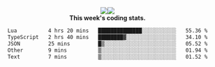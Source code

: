 <div align="center" style="display: flex; justify-content: center; align-items: center; height: auto;">
  <div style="display: flex; align-items: center;">
    <img src="https://github-readme-streak-stats.herokuapp.com/?user=innerviewer&theme=black-ice&hide_border=true&stroke=0000&background=0D1117&ring=0080FF&fire=0080FF&currStreakLabel=0080FF" style="height: auto;" />
  </div>
  <div>
    <img src="https://github-readme-stats-one-bice.vercel.app/api/top-langs/?username=innerviewer&role=OWNER,ORGANIZATION_MEMBER,COLLABORATOR&show_icons=true&count_private=true&hide_border=true&title_color=0080FF&icon_color=ffffff&text_color=c9d1d9&bg_color=0d1117" style="height: auto;" />
  </div>
</div>


<div align="center"><b>This week's coding stats.</b>
<!--START_SECTION:waka-->

```txt
Lua          4 hrs 20 mins   ██████████████░░░░░░░░░░░   55.36 %
TypeScript   2 hrs 40 mins   ████████▓░░░░░░░░░░░░░░░░   34.10 %
JSON         25 mins         █▒░░░░░░░░░░░░░░░░░░░░░░░   05.52 %
Other        9 mins          ▒░░░░░░░░░░░░░░░░░░░░░░░░   01.94 %
Text         7 mins          ▒░░░░░░░░░░░░░░░░░░░░░░░░   01.52 %
```

<!--END_SECTION:waka-->
</div>
